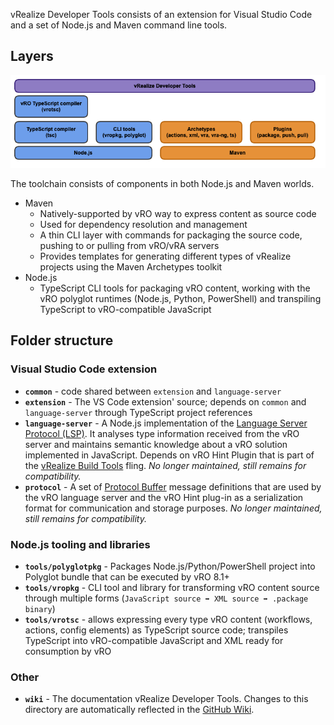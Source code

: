 vRealize Developer Tools consists of an extension for Visual Studio Code and a set of Node.js and Maven command line tools.

## Layers

![vRDT Layers](./images/vrdt-layers.png)

The toolchain consists of components in both Node.js and Maven worlds.

-   Maven
    -   Natively-supported by vRO way to express content as source code
    -   Used for dependency resolution and management
    -   A thin CLI layer with commands for packaging the source code, pushing to or pulling from vRO/vRA servers
    -   Provides templates for generating different types of vRealize projects using the Maven Archetypes toolkit
-   Node.js
    -   TypeScript CLI tools for packaging vRO content, working with the vRO polyglot runtimes (Node.js, Python, PowerShell) and transpiling TypeScript to vRO-compatible JavaScript

## Folder structure

### Visual Studio Code extension

-   **`common`** - code shared between `extension` and `language-server`
-   **`extension`** - The VS Code extension' source; depends on `common` and `language-server` through TypeScript project references
-   **`language-server`** - A Node.js implementation of the [Language Server Protocol (LSP)](https://github.com/Microsoft/language-server-protocol). It analyses type information received from the vRO server and maintains semantic knowledge about a vRO solution implemented in JavaScript. Depends on vRO Hint Plugin that is part of the [vRealize Build Tools](https://flings.vmware.com/vrealize-build-tools) fling. _No longer maintained, still remains for compatibility._
-   **`protocol`** - A set of [Protocol Buffer](https://developers.google.com/protocol-buffers/) message definitions that are used by the vRO language server and the vRO Hint plug-in as a serialization format for communication and storage purposes. _No longer maintained, still remains for compatibility._

### Node.js tooling and libraries

-   **`tools/polyglotpkg`** - Packages Node.js/Python/PowerShell project into Polyglot bundle that can be executed by vRO 8.1+
-   **`tools/vropkg`** - CLI tool and library for transforming vRO content source through multiple forms (`JavaScript source ➡️ XML source ➡️ .package binary`)
-   **`tools/vrotsc`** - allows expressing every type vRO content (workflows, actions, config elements) as TypeScript source code; transpiles TypeScript into vRO-compatible JavaScript and XML ready for consumption by vRO

<!--
### Maven archetypes and CLI tools

-   **`tools/maven/archetypes`** -
-   **`tools/maven/plugins`** -
-   **`tools/maven/repository`** -
-->

### Other

-   **`wiki`** - The documentation vRealize Developer Tools. Changes to this directory are automatically reflected in the [GitHub Wiki](https://github.com/vmware/vrealize-developer-tools/).
